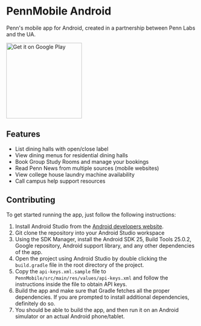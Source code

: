 PennMobile Android
===================

Penn's mobile app for Android, created in a partnership between Penn Labs and the UA.

<a href="https://play.google.com/store/apps/details?id=com.pennapps.labs.pennmobile"><img width="200px" alt="Get it on Google Play" src="https://play.google.com/intl/en_us/badges/images/apps/en-play-badge.png"/></a>

## Features

* List dining halls with open/close label
* View dining menus for residential dining halls
* Book Group Study Rooms and manage your bookings
* Read Penn News from multiple sources (mobile websites)
* View college house laundry machine availability
* Call campus help support resources

## Contributing

To get started running the app, just follow the following instructions:

1. Install Android Studio from the [Android developers website](https://developer.android.com/sdk/installing/studio.html).
2. Git clone the repository into your Android Studio workspace
3. Using the SDK Manager, install the Android SDK 25, Build Tools 25.0.2, Google repository, Android support library, and any other dependencies of the app.
4. Open the project using Android Studio by double clicking the `build.gradle` file in the root directory of the project.
5. Copy the `api-keys.xml.sample` file to `PennMobile/src/main/res/values/api-keys.xml` and follow the instructions inside the file to obtain API keys.
6. Build the app and make sure that Gradle fetches all the proper dependencies. If you are prompted to install additional dependencies, definitely do so.
7. You should be able to build the app, and then run it on an Android simulator or an actual Android phone/tablet.
